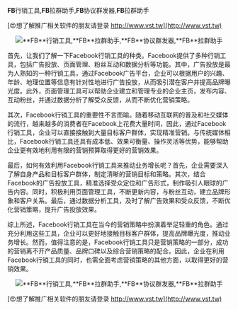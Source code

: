 **FB**行销工具,**FB**拉群助手,**FB**协议群发器,**FB**拉群助手

[😍想了解推广相关软件的朋友请登录 http://www.vst.tw](http://www.vst.tw)

 <center><img src="https://vst.tw/MP4/tuiguang/png/2.png" alt="**FB**行销工具,**FB**拉群助手,**FB**协议群发器,**FB**拉群助手"></center>

首先，让我们了解一下Facebook行销工具的种类。Facebook提供了多种行销工具，包括广告投放、页面管理、粉丝互动和数据分析等功能。其中，广告投放是最为人熟知的一种行销工具，通过Facebook广告平台，企业可以根据用户的兴趣、年龄、地理位置等信息有针对性地进行广告投放，从而吸引潜在客户并提高品牌曝光度。此外，页面管理工具可以帮助企业建立和管理专业的企业主页，发布内容、互动粉丝，并通过数据分析了解受众反馈，从而不断优化营销策略。

其次，Facebook行销工具的重要性不言而喻。随着移动互联网的普及和社交媒体的流行，越来越多的消费者在Facebook上花费大量时间，因此，通过Facebook行销工具，企业可以直接接触到大量目标客户群体，实现精准营销。与传统媒体相比，Facebook行销工具还具有成本低、效果可衡量、操作灵活等优势，能够帮助企业更有效地利用有限的营销预算取得更好的营销效果。

最后，如何有效利用Facebook行销工具来推动业务增长呢？首先，企业需要深入了解自身产品和目标客户群体，制定清晰的营销目标和策略。其次，结合Facebook的广告投放工具，精准选择受众定位和广告形式，制作吸引人眼球的广告内容。同时，积极利用页面管理工具，不断更新内容，与粉丝互动，建立品牌形象和客户关系。最后，通过数据分析工具，及时了解广告效果和受众反馈，不断优化营销策略，提升广告投放效果。

综上所述，Facebook行销工具在当今的营销策略中扮演着举足轻重的角色。通过充分利用这些工具，企业可以更好地接触目标客户群体，提高品牌曝光度，推动业务增长。然而，值得注意的是，Facebook行销工具只是营销策略的一部分，成功的营销离不开产品质量、品牌口碑以及综合营销策略的配合。因此，企业在利用Facebook行销工具的同时，也需全面考虑营销策略的其他方面，以取得更好的营销效果。

 <center><img src="https://vst.tw/MP4/tuiguang/png/0.png" alt="**FB**行销工具,**FB**拉群助手,**FB**协议群发器,**FB**拉群助手"></center>

[😍想了解推广相关软件的朋友请登录 http://www.vst.tw](http://www.vst.tw)



